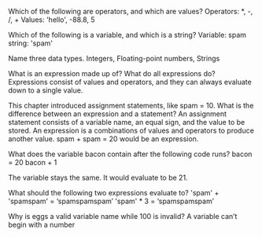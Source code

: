 Which of the following are operators, and which are values?
Operators: *, -, /, +
Values: 'hello', -88.8, 5

Which of the following is a variable, and which is a string?
Variable: spam
string: 'spam'

Name three data types.
Integers, Floating-point numbers, Strings

What is an expression made up of? What do all expressions do?
Expressions consist of values and operators, and they can always evaluate down to a single value.

This chapter introduced assignment statements, like spam = 10. What is the difference between an expression and a statement?
An assignment statement consists of a variable name, an equal sign, and the value to be stored. An expression is a combinations of values and operators to produce another value. spam + spam =  20 would be an expression.

What does the variable bacon contain after the following code runs? 
bacon = 20 
bacon + 1

The variable stays the same. It would evaluate to be 21.

What should the following two expressions evaluate to?
'spam' + 'spamspam' = ‘spamspamspam’
'spam' * 3 = ‘spamspamspam’

Why is eggs a valid variable name while 100 is invalid?
A variable can’t begin with a number
